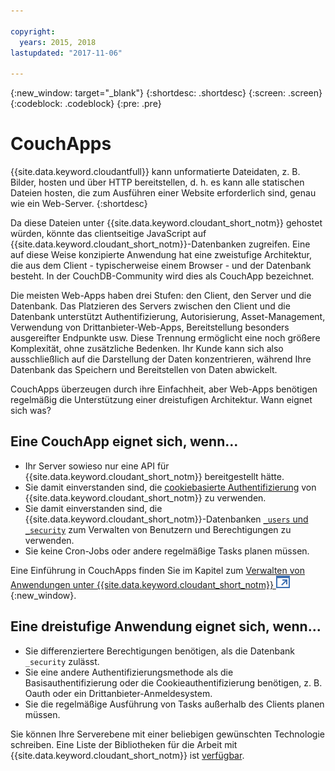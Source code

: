 ```yaml
---

copyright:
  years: 2015, 2018
lastupdated: "2017-11-06"

---
```


{:new_window: target="_blank"}
{:shortdesc: .shortdesc}
{:screen: .screen}
{:codeblock: .codeblock}
{:pre: .pre}

# CouchApps

{{site.data.keyword.cloudantfull}} kann unformatierte Dateidaten, z. B. Bilder,
hosten und über HTTP bereitstellen, d. h. es kann alle statischen Dateien hosten, die zum Ausführen
einer Website erforderlich sind, genau wie ein Web-Server.
{:shortdesc}

Da diese Dateien unter {{site.data.keyword.cloudant_short_notm}} gehostet würden,
könnte das clientseitige JavaScript auf {{site.data.keyword.cloudant_short_notm}}-Datenbanken zugreifen.
Eine auf diese Weise konzipierte Anwendung hat eine zweistufige Architektur,
die aus dem Client - typischerweise einem Browser - und der Datenbank besteht.
In der CouchDB-Community wird dies als CouchApp bezeichnet.

Die meisten Web-Apps haben drei Stufen:
den Client,
den Server
und die Datenbank.
Das Platzieren des Servers zwischen den Client und die Datenbank unterstützt Authentifizierung,
Autorisierung,
Asset-Management,
Verwendung von Drittanbieter-Web-Apps,
Bereitstellung besonders ausgereifter Endpunkte
usw.
Diese Trennung ermöglicht eine noch größere Komplexität, ohne zusätzliche Bedenken.
Ihr Kunde kann sich also ausschließlich auf die Darstellung der Daten konzentrieren,
während Ihre Datenbank das Speichern und Bereitstellen von Daten abwickelt.

CouchApps überzeugen durch ihre Einfachheit,
aber Web-Apps benötigen regelmäßig die Unterstützung einer dreistufigen Architektur.
Wann eignet sich was?

## Eine CouchApp eignet sich, wenn...

-   Ihr Server sowieso nur eine API für {{site.data.keyword.cloudant_short_notm}} bereitgestellt hätte.
-   Sie damit einverstanden sind, die [cookiebasierte Authentifizierung](../api/authentication.html)
    von {{site.data.keyword.cloudant_short_notm}} zu verwenden.
-   Sie damit einverstanden sind, die {{site.data.keyword.cloudant_short_notm}}-Datenbanken
    [`_users` und `_security`](../api/authorization.html)
    zum Verwalten von Benutzern und Berechtigungen zu verwenden.
-   Sie keine Cron-Jobs oder andere regelmäßige Tasks planen müssen.

Eine Einführung in CouchApps finden Sie im Kapitel zum
[Verwalten von Anwendungen unter {{site.data.keyword.cloudant_short_notm}} ![Symbol für externen Link](../images/launch-glyph.svg "Symbol für externen Link")](https://cloudant.com/blog/app-management/){:new_window}.

## Eine dreistufige Anwendung eignet sich, wenn...

-   Sie differenziertere Berechtigungen benötigen, als die Datenbank `_security` zulässt.
-   Sie eine andere Authentifizierungsmethode als die Basisauthentifizierung oder die Cookieauthentifizierung benötigen, z. B. Oauth oder ein Drittanbieter-Anmeldesystem.
-   Sie die regelmäßige Ausführung von Tasks außerhalb des Clients planen müssen.

Sie können Ihre Serverebene mit einer beliebigen gewünschten Technologie schreiben.
Eine Liste der Bibliotheken für die Arbeit mit {{site.data.keyword.cloudant_short_notm}} ist [verfügbar](../libraries/index.html).
